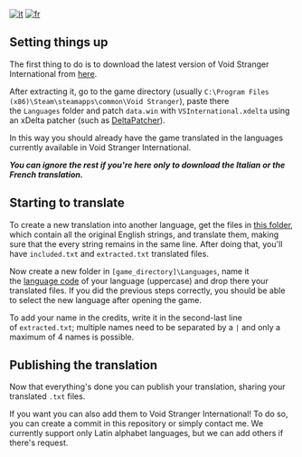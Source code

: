 [![it](https://img.shields.io/badge/italiano-green.svg)](./README.it.md)
[![fr](https://img.shields.io/badge/française-green.svg)](./README.fr.md)

## Setting things up

The first thing to do is to download the latest version of Void Stranger International from [here](/../../releases/latest).

After extracting it, go to the game directory (usually `C:\Program Files (x86)\Steam\steamapps\common\Void Stranger`), paste there the `Languages` folder and patch `data.win` with `VSInternational.xdelta` using an xDelta patcher (such as [DeltaPatcher](https://www.romhacking.net/utilities/704/)).

In this way you should already have the game translated in the languages currently available in Void Stranger International.

___You can ignore the rest if you're here only to download the Italian or the French translation.___

## Starting to translate

To create a new translation into another language, get the files in [this folder](/Languages/EN), which contain all the original English strings, and translate them, making sure that the every string remains in the same line. After doing that, you'll have `included.txt` and `extracted.txt` translated files.

Now create a new folder in `[game_directory]\Languages`, name it the [language code](https://en.wikipedia.org/wiki/List_of_ISO_639_language_codes) of your language (uppercase) and drop there your translated files. If you did the previous steps correctly, you should be able to select the new language after opening the game.

To add your name in the credits, write it in the second-last line of `extracted.txt`; multiple names need to be separated by a `|` and only a maximum of 4 names is possible.

## Publishing the translation

Now that everything's done you can publish your translation, sharing your translated `.txt` files.

If you want you can also add them to Void Stranger International! To do so, you can create a commit in this repository or simply contact me. We currently support only Latin alphabet languages, but we can add others if there's request.
